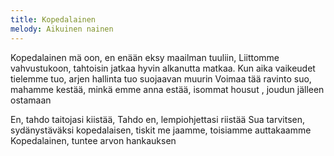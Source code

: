 ```yaml
---
title: Kopedalainen
melody: Aikuinen nainen
---
```


Kopedalainen mä oon, 
en enään eksy maailman tuuliin,
Liittomme vahvustukoon,
tahtoisin jatkaa hyvin alkanutta matkaa.
Kun aika vaikeudet tielemme tuo,
arjen hallinta tuo suojaavan muurin
Voimaa tää ravinto suo, mahamme kestää, minkä emme anna estää, 
isommat housut , joudun jälleen ostamaan

En, tahdo taitojasi kiistää,
Tahdo en, lempiohjettasi riistää
Sua tarvitsen, sydänystäväksi kopedalaisen, 
tiskit me jaamme, toisiamme auttakaamme
Kopedalainen, tuntee arvon hankauksen